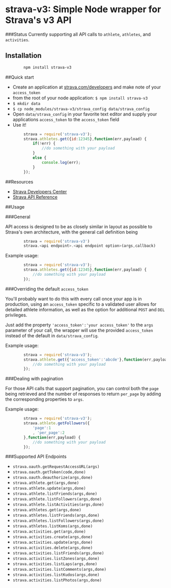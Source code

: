 
# strava-v3: Simple Node wrapper for Strava's v3 API

###Status
Currently supporting all API calls to `athlete`, `athletes`, and `activities`.

## Installation

```bash
		npm install strava-v3
```

##Quick start

* Create an application at [strava.com/developers](http://www.strava.com/developers) and make note of your `access_token`
* from the root of your node application: `$ npm install strava-v3`
* `$ mkdir data`
* `$ cp node_modules/strava-v3/strava_config data/strava_config`
* Open `data/strava_config` in your favorite text editor and supply your applications `access_token` to the `access_token` field
* Use it!

```js
		strava = require('strava-v3');
		strava.athletes.get({id:12345},function(err,payload) {
			if(!err) {			
				//do something with your payload
			}	
			else {
				console.log(err);
			}
		});
```


##Resources

* [Strava Developers Center](http://www.strava.com/developers)
* [Strava API Reference](http://strava.github.io/api/)

##Usage

###General

API access is designed to be as closely similar in layout as possible to Strava's own architecture, 
with the general call definition being

```js
		strava = require('strava-v3')
		strava.<api endpoint>.<api endpoint option>(args,callback)
``` 

Example usage:

```js
		strava = require('strava-v3');
		strava.athletes.get({id:12345},function(err,payload) {
			//do something with your payload
		});
```

###Overriding the default `access_token`

You'll probably want to do this with every call once your app is in production, using an `access_token` specific to a validated user allows for detailed athlete information, as well as the option for additional `POST` and `DEL` privileges. 

Just add the property `'access_token':'your access_token'` to the `args` parameter of your call, the wrapper will use the provided `access_token` instead of the default in `data/strava_config`.

Example usage:

```js
		strava = require('strava-v3');
		strava.athlete.get({'access_token':'abcde'},function(err,payload) {
			//do something with your payload
		});
```

###Dealing with pagination

For those API calls that support pagination, you can control both the `page` being retrieved and the number of responses to return `per_page` by adding the corresponding properties to `args`.

Example usage:

```js
		strava = require('strava-v3');
		strava.athlete.getFollowers({
			'page':1
			, 'per_page':2
		},function(err,payload) {
			//do something with your payload
		});
```

###Supported API Endpoints

* `strava.oauth.getRequestAccessURL(args)`
* `strava.oauth.getToken(code,done)`
* `strava.oauth.deauthorize(args,done)`
* `strava.athlete.get(args,done)`
* `strava.athlete.update(args,done)`
* `strava.athlete.listFriends(args,done)`
* `strava.athlete.listFollowers(args,done)`
* `strava.athlete.listActivities(args,done)`
* `strava.athletes.get(args,done)`
* `strava.athletes.listFriends(args,done)`
* `strava.athletes.listFollowers(args,done)`
* `strava.athletes.listKoms(args,done)`
* `strava.activities.get(args,done)`
* `strava.activities.create(args,done)`
* `strava.activities.update(args,done)`
* `strava.activities.delete(args,done)`
* `strava.activities.listFriends(args,done)`
* `strava.activities.listZones(args,done)`
* `strava.activities.listLaps(args,done)`
* `strava.activities.listComments(args,done)`
* `strava.activities.listKudos(args,done)`
* `strava.activities.listPhotos(args,done)`

